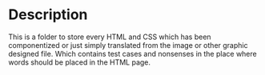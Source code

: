# Description
This is a folder to store every HTML and CSS which has been componentized or just
simply translated from the image or other graphic designed file. Which contains test cases
and nonsenses in the place where words should be placed in the HTML page.
